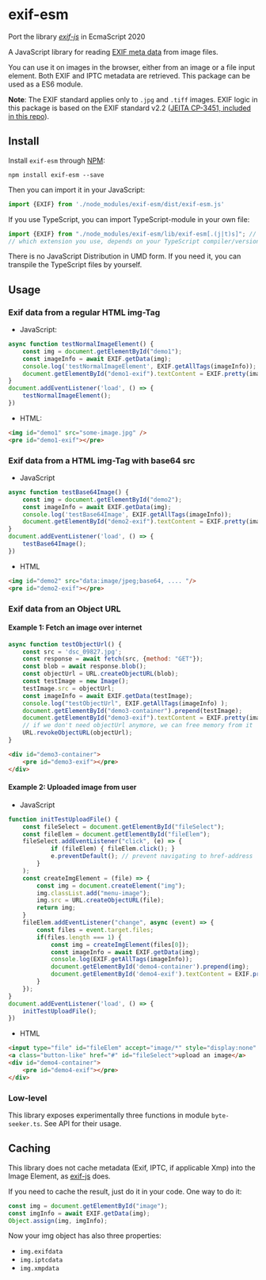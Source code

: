 # exif-esm

Port the library [*exif-js*](https://github.com/exif-js/exif-js) in EcmaScript 2020

A JavaScript library for reading [EXIF meta data](https://en.wikipedia.org/wiki/Exchangeable_image_file_format) from image files.

You can use it on images in the browser, either from an image or a file input element. 
Both EXIF and IPTC metadata are retrieved.
This package can be used as a ES6 module.


**Note**: The EXIF standard applies only to `.jpg` and `.tiff` images. 
EXIF logic in this package is based on the EXIF standard v2.2 ([JEITA CP-3451, included in this repo](/specification/Exif2-2.pdf)).

## Install

Install `exif-esm` through [NPM](https://www.npmjs.com/#getting-started):

```shell
npm install exif-esm --save
```
 

Then you can import it in your JavaScript:

```javascript
import {EXIF} from './node_modules/exif-esm/dist/exif-esm.js'
```

If you use TypeScript, you can import TypeScript-module in your own file:

```typescript
import {EXIF} from "./node_modules/exif-esm/lib/exif-esm[.(j|t)s]"; // ← 
// which extension you use, depends on your TypeScript compiler/version etc.
```

There is no JavaScript Distribution in UMD form. 
If you need it, you can transpile the TypeScript files by yourself. 

## Usage

### Exif data from a regular HTML img-Tag

* JavaScript:

```javascript
async function testNormalImageElement() {
    const img = document.getElementById("demo1");
    const imageInfo = await EXIF.getData(img);
    console.log('testNormalImageElement', EXIF.getAllTags(imageInfo));
    document.getElementById("demo1-exif").textContent = EXIF.pretty(imageInfo);
}
document.addEventListener('load', () => {
    testNormalImageElement();
})
```

* HTML:
 
```html
<img id="demo1" src="some-image.jpg" />
<pre id="demo1-exif"></pre>
```

### Exif data from a HTML img-Tag with base64 src

* JavaScript

```javascript
async function testBase64Image() {
    const img = document.getElementById("demo2");
    const imageInfo = await EXIF.getData(img);
    console.log('testBase64Image', EXIF.getAllTags(imageInfo));
    document.getElementById("demo2-exif").textContent = EXIF.pretty(imageInfo);
}
document.addEventListener('load', () => {
    testBase64Image();
})
```

* HTML

```html
<img id="demo2" src="data:image/jpeg;base64, .... "/>
<pre id="demo2-exif"></pre>
```

### Exif data from an Object URL

#### Example 1: Fetch an image over internet

```javascript
async function testObjectUrl() {
    const src = 'dsc_09827.jpg';
    const response = await fetch(src, {method: "GET"});
    const blob = await response.blob();
    const objectUrl = URL.createObjectURL(blob);
    const testImage = new Image();
    testImage.src = objectUrl;
    const imageInfo = await EXIF.getData(testImage);
    console.log("testObjectUrl", EXIF.getAllTags(imageInfo) );
    document.getElementById("demo3-container").prepend(testImage);
    document.getElementById("demo3-exif").textContent = EXIF.pretty(imageInfo);
    // if we don't need objectUrl anymore, we can free memory from it
    URL.revokeObjectURL(objectUrl);
}
```

```html
<div id="demo3-container">
    <pre id="demo3-exif"></pre>
</div>
```

#### Example 2: Uploaded image from user

* JavaScript

```javascript
function initTestUploadFile() {
    const fileSelect = document.getElementById("fileSelect");
    const fileElem = document.getElementById("fileElem");
    fileSelect.addEventListener("click", (e) => {
            if (fileElem) { fileElem.click(); }
            e.preventDefault(); // prevent navigating to href-address
        }
    );
    const createImgElement = (file) => {
        const img = document.createElement("img");
        img.classList.add("menu-image");
        img.src = URL.createObjectURL(file);
        return img;
    }
    fileElem.addEventListener("change", async (event) => {
        const files = event.target.files;
        if(files.length === 1) {
            const img = createImgElement(files[0]);
            const imageInfo = await EXIF.getData(img);
            console.log(EXIF.getAllTags(imageInfo));
            document.getElementById('demo4-container').prepend(img);
            document.getElementById('demo4-exif').textContent = EXIF.pretty(imageInfo)
        }
    });
}
document.addEventListener('load', () => {
    initTestUploadFile();
})
```

* HTML

```html
<input type="file" id="fileElem" accept="image/*" style="display:none" />
<a class="button-like" href="#" id="fileSelect">upload an image</a>
<div id="demo4-container">
    <pre id="demo4-exif"></pre>
</div>
```

### Low-level

This library exposes experimentally three functions in module `byte-seeker.ts`.
See API for their usage.

## Caching


This library does not cache metadata (Exif, IPTC, if applicable Xmp) into the Image Element,
as [exif-js](https://github.com/exif-js/exif-js) does.

If you need to cache the result, just do it in your code. One way to do it:

```javascript
const img = document.getElementById("image");
const imgInfo = await EXIF.getData(img);
Object.assign(img, imgInfo); 
```

Now your img object has also three properties:

* `img.exifdata`
* `img.iptcdata`
* `img.xmpdata`


